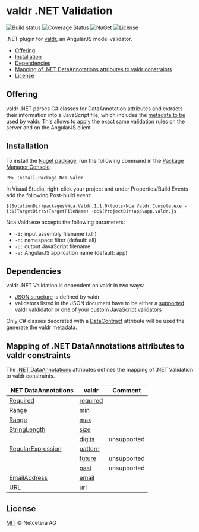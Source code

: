 # valdr .NET Validation

[![Build status](https://ci.appveyor.com/api/projects/status/v9o6s7bkq04k8hlr?svg=true)](https://ci.appveyor.com/project/ilbertz/valdr-dotnet)
[![Coverage Status](https://coveralls.io/repos/netceteragroup/valdr-dotnet/badge.svg?branch=master&service=github)](https://coveralls.io/github/netceteragroup/valdr-dotnet?branch=master)
[![NuGet](https://img.shields.io/nuget/v/Nca.Valdr.svg)](https://www.nuget.org/packages/Nca.Valdr)
[![License](https://img.shields.io/badge/license-MIT-blue.svg?style=flat)](https://github.com/netceteragroup/valdr-dotnet/blob/master/LICENSE.txt)

.NET plugin for [valdr](https://github.com/netceteragroup/valdr),
an AngularJS model validator.

  - [Offering](#offering)
  - [Installation](#installation)
  - [Dependencies](#dependencies)
  - [Mapping of .NET DataAnnotations attributes to valdr constraints](#mapping-of-net-dataannotations-attributes-to-valdr-constraints)
  - [License](#license)

## Offering

valdr .NET parses C# classes for DataAnnotation attributes and extracts their information into a JavaScript file, which includes the [metadata to be used by valdr](https://github.com/netceteragroup/valdr#constraints-json). This allows to apply the exact same
validation rules on the server and on the AngularJS client.

## Installation

To install the [Nuget package](https://www.nuget.org/packages/Nca.Valdr), run the following command in the [Package Manager Console](http://docs.nuget.org/consume/package-manager-console):
```
PM> Install-Package Nca.Valdr
```

In Visual Studio, right-click your project and under Properties/Build Events add the following Post-build event:
```Batchfile
$(SolutionDir)packages\Nca.Valdr.1.1.0\tools\Nca.Valdr.Console.exe -i:$(TargetDir)$(TargetFileName) -o:$(ProjectDir)app\app.valdr.js
```

Nca.Valdr.exe accepts the following parameters:
- ```-i:``` input assembly filename (.dll)
- ```-n:``` namespace filter (default: all)
- ```-o:``` output JavaScript filename
- ```-a:``` AngularJS application name (default: app)
<!-- - ```-c:``` Culture (optional for text resources) -->

## Dependencies

valdr .NET Validation is dependent on valdr in two ways:

* [JSON structure](https://github.com/netceteragroup/valdr#constraints-json) is defined by valdr
* validators listed in the JSON document have to be either a [supported valdr valdidator](https://github.com/netceteragroup/valdr#built-in-validators) or one of your [custom JavaScript validators](https://github.com/netceteragroup/valdr#adding-custom-validators)

Only C# classes decorated with a [DataContract](https://msdn.microsoft.com/de-de/library/system.runtime.serialization.datacontractattribute(v=vs.110).aspx) attribute will be used the generate the valdr metadata.

## Mapping of .NET DataAnnotations attributes to valdr constraints

The [.NET DataAnnotations](https://msdn.microsoft.com/en-us/library/system.componentmodel.dataannotations%28v=vs.110%29.aspx) attributes defines the mapping of .NET Validation to valdr constraints.

| .NET DataAnnotations | valdr | Comment |
|-----------------|-------|---------|
| [Required](https://msdn.microsoft.com/en-us/library/system.componentmodel.dataannotations.requiredattribute%28v=vs.110%29.aspx) | [required](https://github.com/netceteragroup/valdr#required) |  |
| [Range](https://msdn.microsoft.com/en-us/library/system.componentmodel.dataannotations.rangeattribute%28v=vs.110%29.aspx) | [min](https://github.com/netceteragroup/valdr#min--max) |  |
| [Range](https://msdn.microsoft.com/en-us/library/system.componentmodel.dataannotations.rangeattribute%28v=vs.110%29.aspx) | [max](https://github.com/netceteragroup/valdr#min--max) |  |
| [StringLength](https://msdn.microsoft.com/en-us/library/system.componentmodel.dataannotations.stringlengthattribute%28v=vs.110%29.aspx) | [size](https://github.com/netceteragroup/valdr#size) |  |
| | [digits](https://github.com/netceteragroup/valdr#digits) | unsupported |
| [RegularExpression](https://msdn.microsoft.com/en-us/library/system.componentmodel.dataannotations.regularexpressionattribute%28v=vs.110%29.aspx) | [pattern](https://github.com/netceteragroup/valdr#partern) |  |
| | [future](https://github.com/netceteragroup/valdr#future--past) | unsupported |
| | [past](https://github.com/netceteragroup/valdr#future--past) | unsupported |
| [EmailAddress](https://msdn.microsoft.com/en-us/library/system.componentmodel.dataannotations.emailaddressattribute%28v=vs.110%29.aspx) |[email](https://github.com/netceteragroup/valdr#email) |  |
| [URL](https://msdn.microsoft.com/en-us/library/system.componentmodel.dataannotations.urlattribute%28v=vs.110%29.aspx) |[url](https://github.com/netceteragroup/valdr#url) |  |

## License

[MIT](http://opensource.org/licenses/MIT) © Netcetera AG
